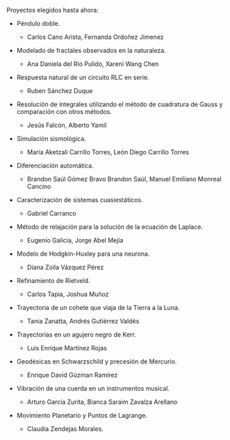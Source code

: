 Proyectos elegidos hasta ahora:

- Péndulo doble.
  - Carlos Cano Arista, Fernanda Ordoñez Jimenez
  
- Modelado de fractales observados en la naturaleza.
  - Ana Daniela del Río Pulido, Xareni Wang Chen
  
- Respuesta natural de un circuito RLC en serie.
  - Ruben Sánchez Duque

- Resolución de integrales utilizando el método de cuadratura de Gauss y comparación con otros métodos.
  - Jesús Falcón, Alberto Yamil

- Simulación sismológica.
  - María Aketzali Carrillo Torres, León Diego Carrillo Torres

- Diferenciación automática.
  - Brandon Saúl Gómez Bravo Brandon Saúl, Manuel Emiliano Monreal Cancino

- Caracterización de sistemas cuasiestáticos.
  - Gabriel Carranco

- Método de relajación para la solución de la ecuación de Laplace.
  - Eugenio Galicia, Jorge Abel Mejía
  
- Modelo de Hodgkin-Huxley para una neurona.
  - Diana Zoila Vázquez Pérez

- Refinamiento de Rietveld.
  - Carlos Tapia, Joshua Muñoz

- Trayectoria de un cohete que viaja de la Tierra a la Luna.
  - Tania Zanatta, Andrés Gutiérrez Valdés

- Trayectorias en un agujero negro de Kerr.
  - Luis Enrique Martínez Rojas

- Geodésicas en Schwarzschild y precesión de Mercurio.
  - Enrique David Gúzman Ramírez

- Vibración de una cuerda en un instrumentos musical.
  - Arturo García Zurita, Bianca Saraim Zavalza Arellano

- Movimiento Planetario y Puntos de Lagrange.
  - Claudia Zendejas Morales.
